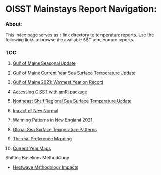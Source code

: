 # OISST Mainstays Report Navigation:

### About:

This index page serves as a link directory to temperature reports. Use the following links to browse the available SST temperature reports.

### TOC

 1. [Gulf of Maine Seasonal Update](https://adamkemberling.github.io/oisst_mainstays/R/markdown_reports/GOM_Seasonal_Update.html)

 2. [Gulf of Maine Current Year Sea Surface Temperature Update](https://adamkemberling.github.io/oisst_mainstays/R/markdown_reports/GulfOfMaine_CurrentYear.html)
 
 3. [Gulf of Maine 2021: Warmest Year on Record](https://adamkemberling.github.io/oisst_mainstays/R/markdown_reports/GOM_Annual_Report.html)

 4. [Accessing OISST with gmRi package](https://adamkemberling.github.io/oisst_mainstays/R/markdown_reports/OISST_with_gmRi.html)
 
 5. [Northeast Shelf Regional Sea Surface Temperature Update](https://adamkemberling.github.io/oisst_mainstays/R/markdown_reports/Northeast_shelf_update.html)
 
 6. [Impact of New Normal](https://adamkemberling.github.io/oisst_mainstays/R/markdown_reports/GOM_shifting_baselines.html)

 7. [Warming Patterns in New England 2021](https://gulfofmaine.github.io/oisst_mainstays/R/markdown_reports/New_England_Warming.html)
 
 8. [Global Sea Surface Temperature Patterns](https://adamkemberling.github.io/oisst_mainstays/R/markdown_reports/Global_sst_trends.html)

 9. [Thermal Preference Mapping](https://adamkemberling.github.io/oisst_mainstays/R/markdown_reports/openspaces_prep.html)

 10. [Current Year Maps](https://adamkemberling.github.io/oisst_mainstays/R/markdown_reports/GOM_spatial_metrics.html)
 
 Shifting Baselines Methodology
  - [Heatwave Methodology Impacts](https://adamkemberling.github.io/oisst_mainstays/R/presentations/changing_mhw_baseline.html)
 
 
